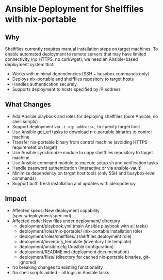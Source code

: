 # Ansible Deployment for Shelffiles with nix-portable

## Why

Shelffiles currently requires manual installation steps on target machines. To enable automated deployment to remote servers that may have limited connectivity (no HTTPS, no curl/wget), we need an Ansible-based deployment system that:
- Works with minimal dependencies (SSH + busybox commands only)
- Deploys nix-portable and shelffiles repository to target hosts
- Handles authentication securely
- Supports deployment to hosts specified by IP address

## What Changes

- Add Ansible playbook and roles for deploying shelffiles (pure Ansible, no shell scripts)
- Support deployment via `-i <ip_address>,` to specify target host
- Use Ansible get_url tasks to download nix-portable binaries to control machine
- Transfer nix-portable binary from control machine (avoiding HTTPS requirement on target)
- Use Ansible synchronize module to copy shelffiles repository to target machine
- Use Ansible command module to execute setup.sh and verification tasks
- Handle password authentication (interactive or via ansible-vault)
- Minimize dependency on target host tools (only SSH and busybox-level commands)
- Support both fresh installation and updates with idempotency

## Impact

- Affected specs: New deployment capability (specs/deployment/spec.md)
- Affected code: New files under deployment/ directory
  - deployment/playbook.yml (main Ansible playbook with all tasks)
  - deployment/roles/nix-portable/ (nix-portable installation role)
  - deployment/roles/shelffiles/ (shelffiles deployment role)
  - deployment/inventory_template (inventory file template)
  - deployment/ansible.cfg (Ansible configuration)
  - deployment/README.md (deployment documentation)
  - deployment/files/ (directory for cached nix-portable binaries, git-ignored)
- No breaking changes to existing functionality
- No shell scripts added - all logic in Ansible tasks
